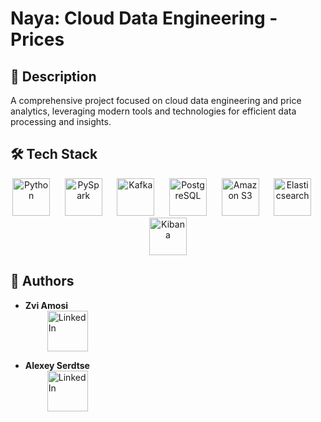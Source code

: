 # Naya: Cloud Data Engineering - Prices

## 📘 Description
A comprehensive project focused on cloud data engineering and price analytics, leveraging modern tools and technologies for efficient data processing and insights.


## 🛠️ Tech Stack

<div align="center">
  <!-- Python -->
  <img src="https://www.vectorlogo.zone/logos/python/python-horizontal.svg" alt="Python" height="60"> &nbsp;&nbsp;&nbsp;&nbsp;
  <!-- PySpark -->
  <img src="https://www.vectorlogo.zone/logos/apache_spark/apache_spark-ar21.svg" alt="PySpark" height="60"> &nbsp;&nbsp;&nbsp;&nbsp;
  <!-- Kafka -->
  <img src="https://www.vectorlogo.zone/logos/apache_kafka/apache_kafka-ar21.svg" alt="Kafka" height="60"> &nbsp;&nbsp;&nbsp;&nbsp;
  <!-- PostgreSQL -->
  <img src="https://www.vectorlogo.zone/logos/postgresql/postgresql-horizontal.svg" alt="PostgreSQL" height="60"> &nbsp;&nbsp;&nbsp;&nbsp;
  <!-- Amazon S3 -->
  <img src="https://www.vectorlogo.zone/logos/amazon_aws/amazon_aws-ar21.svg" alt="Amazon S3" height="60"> &nbsp;&nbsp;&nbsp;&nbsp;
  <!-- Elasticsearch -->
  <img src="https://www.vectorlogo.zone/logos/elastic/elastic-ar21.svg" alt="Elasticsearch" height="60"> &nbsp;&nbsp;&nbsp;&nbsp;
  <!-- Kibana -->
  <img src="https://www.vectorlogo.zone/logos/elasticco_kibana/elasticco_kibana-ar21.svg" alt="Kibana" height="60">
</div>


## 👥 Authors

- **Zvi Amosi**  
  <a href="https://www.linkedin.com/in/tzvizamosy/" target="_blank">
    <img src="https://seeklogo.com/images/L/linkedin-logo-920846F1F7-seeklogo.com.png" alt="LinkedIn" width="65" style="vertical-align:middle; margin-left:35px;">
  </a>

- **Alexey Serdtse**  
  <a href="https://www.linkedin.com/in/alexey-serdtse/" target="_blank">
    <img src="https://seeklogo.com/images/L/linkedin-logo-920846F1F7-seeklogo.com.png" alt="LinkedIn" width="65" style="vertical-align:middle; margin-left:35px;">
  </a>

